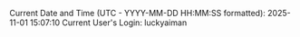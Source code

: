 Current Date and Time (UTC - YYYY-MM-DD HH:MM:SS formatted): 2025-11-01 15:07:10
Current User's Login: luckyaiman
